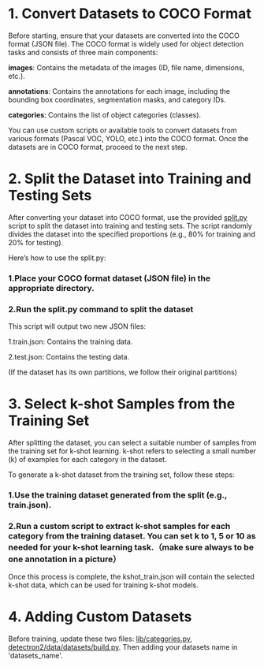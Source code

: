 # 1. Convert Datasets to COCO Format
Before starting, ensure that your datasets are converted into the COCO format (JSON file). The COCO format is widely used for object detection tasks and consists of three main components:

**images**: Contains the metadata of the images (ID, file name, dimensions, etc.).

**annotations**: Contains the annotations for each image, including the bounding box coordinates, segmentation masks, and category IDs.

**categories**: Contains the list of object categories (classes).

You can use custom scripts or available tools to convert datasets from various formats (Pascal VOC, YOLO, etc.) into the COCO format. Once the datasets are in COCO format, proceed to the next step.

# 2. Split the Dataset into Training and Testing Sets
After converting your dataset into COCO format, use the provided [split.py](https://github.com/lovelyqian/CDFSOD-benchmark/blob/main/datasets/split.py) script to split the dataset into training and testing sets. The script randomly divides the dataset into the specified proportions (e.g., 80% for training and 20% for testing).

Here’s how to use the split.py:
### 1.Place your COCO format dataset (JSON file) in the appropriate directory.
### 2.Run the split.py command to split the dataset

This script will output two new JSON files:

1.train.json: Contains the training data.

2.test.json: Contains the testing data.

(If the dataset has its own partitions, we follow their original partitions)

# 3. Select k-shot Samples from the Training Set
After splitting the dataset, you can select a suitable number of samples from the training set for k-shot learning. k-shot refers to selecting a small number (k) of examples for each category in the dataset.

To generate a k-shot dataset from the training set, follow these steps:

### 1.Use the training dataset generated from the split (e.g., train.json).
### 2.Run a custom script to extract k-shot samples for each category from the training dataset. You can set k to 1, 5 or 10 as needed for your k-shot learning task.（make sure always to be one annotation in a picture）

Once this process is complete, the kshot_train.json will contain the selected k-shot data, which can be used for training k-shot models.

# 4. Adding Custom Datasets

Before training, update these two files: [lib/categories.py](https://github.com/lovelyqian/CDFSOD-benchmark/blob/main/lib/categories.py#L73), [detectron2/data/datasets/build.py](https://github.com/lovelyqian/CDFSOD-benchmark/blob/main/detectron2/data/datasets/builtin.py#L320). Then adding your datasets name in 'datasets_name'.
